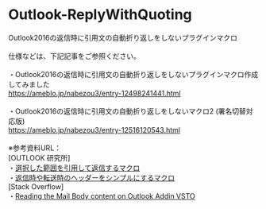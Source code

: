 # Outlook-ReplyWithQuoting
Outlook2016の返信時に引用文の自動折り返しをしないプラグインマクロ<br>
<br>
仕様などは、下記記事をご参照ください。<br>
<br>
・Outlook2016の返信時に引用文の自動折り返しをしないプラグインマクロ作成してみました<br>
https://ameblo.jp/nabezou3/entry-12498241441.html
<br>
<br>
・Outlook2016の返信時に引用文の自動折り返しをしないマクロ2 (署名切替対応版)<br>
https://ameblo.jp/nabezou3/entry-12516120543.html
<br>
<br>
※参考資料URL：<br>
\[OUTLOOK 研究所\]<br>
・[選択した範囲を引用して返信するマクロ](https://outlooklab.wordpress.com/2018/04/14/%E9%81%B8%E6%8A%9E%E3%81%97%E3%81%9F%E7%AF%84%E5%9B%B2%E3%82%92%E5%BC%95%E7%94%A8%E3%81%97%E3%81%A6%E8%BF%94%E4%BF%A1%E3%81%99%E3%82%8B%E3%83%9E%E3%82%AF%E3%83%AD/)<br>
・[返信時や転送時のヘッダーをシンプルにするマクロ](https://outlooklab.wordpress.com/2012/03/17/%E8%BF%94%E4%BF%A1%E6%99%82%E3%82%84%E8%BB%A2%E9%80%81%E6%99%82%E3%81%AE%E3%83%98%E3%83%83%E3%83%80%E3%83%BC%E3%82%92%E3%82%B7%E3%83%B3%E3%83%97%E3%83%AB%E3%81%AB%E3%81%99%E3%82%8B%E3%83%9E%E3%82%AF/)<br>
\[Stack Overflow\] <br>
・[Reading the Mail Body content on Outlook Addin VSTO](https://stackoverflow.com/questions/50291620/reading-the-mail-body-content-on-outlook-addin-vsto)

